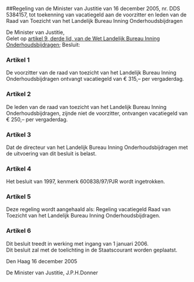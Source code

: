 <meta http-equiv='Content-Type' content='text/html; charset=utf-8' />

##Regeling van de Minister van Justitie van 16 december 2005, nr. DDS 5384157, tot toekenning van vacatiegeld aan de voorzitter en leden van de Raad van Toezicht van het Landelijk Bureau Inning Onderhoudsbijdragen

De Minister van Justitie,  
Gelet op [artikel 9, derde lid, van de Wet Landelijk Bureau Inning Onderhoudsbijdragen](../../../../../../../../../../../../../wet/wet/landelijk/bureau/inning/onderhoudsbijdragen/BWBR0007292/README.md);
Besluit:    

### Artikel  1  

De voorzitter van de raad van toezicht van het Landelijk Bureau Inning Onderhoudsbijdragen ontvangt vacatiegeld van € 315,– per vergaderdag.  

### Artikel  2  

De leden van de raad van toezicht van het Landelijk Bureau Inning Onderhoudsbijdragen, zijnde niet de voorzitter, ontvangen vacatiegeld van € 250,– per vergaderdag.  

### Artikel  3  

Dat de directeur van het Landelijk Bureau Inning Onderhoudsbijdragen met de uitvoering van dit besluit is belast.  

### Artikel  4  

Het besluit van 1997, kenmerk 600838/97/PJR wordt ingetrokken.  

### Artikel  5  

Deze regeling wordt aangehaald als: Regeling vacatiegeld Raad van Toezicht van het Landelijk Bureau Inning Onderhoudsbijdragen.  

### Artikel  6  

Dit besluit treedt in werking met ingang van 1 januari 2006.  
Dit besluit zal met de toelichting in de Staatscourant worden geplaatst.   

Den Haag 
16 december 2005   

De 
Minister van Justitie, 
J.P.H.Donner   
